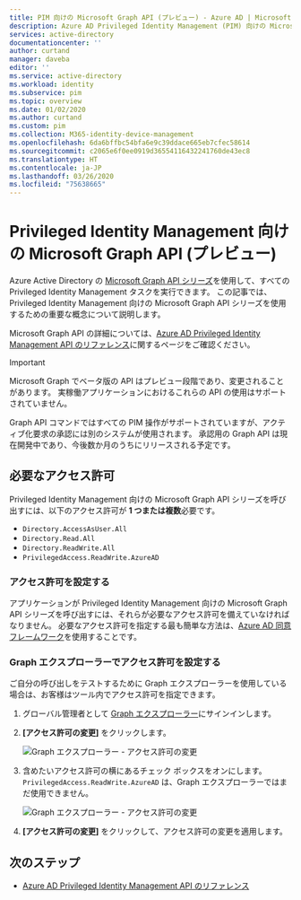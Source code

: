 ```yaml
---
title: PIM 向けの Microsoft Graph API (プレビュー) - Azure AD | Microsoft Docs
description: Azure AD Privileged Identity Management (PIM) 向けの Microsoft Graph API (プレビュー) の使用に関する情報を提供します。
services: active-directory
documentationcenter: ''
author: curtand
manager: daveba
editor: ''
ms.service: active-directory
ms.workload: identity
ms.subservice: pim
ms.topic: overview
ms.date: 01/02/2020
ms.author: curtand
ms.custom: pim
ms.collection: M365-identity-device-management
ms.openlocfilehash: 6da6bffbc54bfa6e9c39ddace665eb7cfec58614
ms.sourcegitcommit: c2065e6f0ee0919d36554116432241760de43ec8
ms.translationtype: HT
ms.contentlocale: ja-JP
ms.lasthandoff: 03/26/2020
ms.locfileid: "75638665"
---
```

# <a name="microsoft-graph-apis-for-privileged-identity-management-preview"></a>Privileged Identity Management 向けの Microsoft Graph API (プレビュー)

Azure Active Directory の [Microsoft Graph API シリーズ](https://developer.microsoft.com/graph/docs/concepts/overview)を使用して、すべての Privileged Identity Management タスクを実行できます。 この記事では、Privileged Identity Management 向けの Microsoft Graph API シリーズを使用するための重要な概念について説明します。

Microsoft Graph API の詳細については、[Azure AD Privileged Identity Management API のリファレンス](https://developer.microsoft.com/graph/docs/api-reference/beta/resources/privilegedidentitymanagement_root)に関するページをご確認ください。

> [!IMPORTANT]
> Microsoft Graph でベータ版の API はプレビュー段階であり、変更されることがあります。 実稼働アプリケーションにおけるこれらの API の使用はサポートされていません。
>
> Graph API コマンドではすべての PIM 操作がサポートされていますが、アクティブ化要求の承認には別のシステムが使用されます。 承認用の Graph API は現在開発中であり、今後数か月のうちにリリースされる予定です。

## <a name="required-permissions"></a>必要なアクセス許可

Privileged Identity Management 向けの Microsoft Graph API シリーズを呼び出すには、以下のアクセス許可が **1 つまたは複数**必要です。

- `Directory.AccessAsUser.All`
- `Directory.Read.All`
- `Directory.ReadWrite.All`
- `PrivilegedAccess.ReadWrite.AzureAD`

### <a name="set-permissions"></a>アクセス許可を設定する

アプリケーションが Privileged Identity Management 向けの Microsoft Graph API シリーズを呼び出すには、それらが必要なアクセス許可を備えていなければなりません。 必要なアクセス許可を指定する最も簡単な方法は、[Azure AD 同意フレームワーク](../develop/consent-framework.md)を使用することです。

### <a name="set-permissions-in-graph-explorer"></a>Graph エクスプローラーでアクセス許可を設定する

ご自分の呼び出しをテストするために Graph エクスプローラーを使用している場合は、お客様はツール内でアクセス許可を指定できます。

1. グローバル管理者として [Graph エクスプローラー](https://developer.microsoft.com/graph/graph-explorer)にサインインします。

1. **[アクセス許可の変更]** をクリックします。

    ![Graph エクスプローラー - アクセス許可の変更](./media/pim-apis/graph-explorer.png)

1. 含めたいアクセス許可の横にあるチェック ボックスをオンにします。 `PrivilegedAccess.ReadWrite.AzureAD` は、Graph エクスプローラーではまだ使用できません。

    ![Graph エクスプローラー - アクセス許可の変更](./media/pim-apis/graph-explorer-modify-permissions.png)

1. **[アクセス許可の変更]** をクリックして、アクセス許可の変更を適用します。

## <a name="next-steps"></a>次のステップ

- [Azure AD Privileged Identity Management API のリファレンス](https://developer.microsoft.com/graph/docs/api-reference/beta/resources/privilegedidentitymanagement_root)
